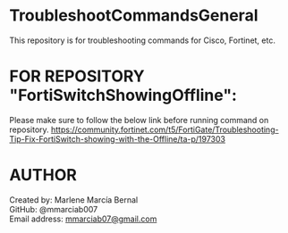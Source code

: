 # TroubleshootCommandsGeneral
This repository is for troubleshooting commands for Cisco, Fortinet, etc.

# FOR REPOSITORY "FortiSwitchShowingOffline":
Please make sure to follow the below link before running command on repository. 
https://community.fortinet.com/t5/FortiGate/Troubleshooting-Tip-Fix-FortiSwitch-showing-with-the-Offline/ta-p/197303



# AUTHOR   
Created by: Marlene Marcía Bernal   
GitHub: @mmarciab007   
Email address: mmarciab07@gmail.com   
